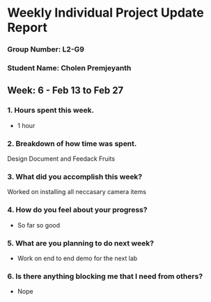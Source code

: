 # Weekly Individual Project Update Report
### Group Number: L2-G9
### Student Name: Cholen Premjeyanth
## Week: 6 - Feb 13 to Feb 27

### 1. Hours spent this week.
- 1 hour

### 2. Breakdown of how time was spent.
Design Document and Feedack Fruits

### 3. What did you accomplish this week?
Worked on installing all neccasary camera items

### 4. How do you feel about your progress?
- So far so good

### 5. What are you planning to do next week?
- Work on end to end demo for the next lab

### 6. Is there anything blocking me that I need from others?
- Nope
